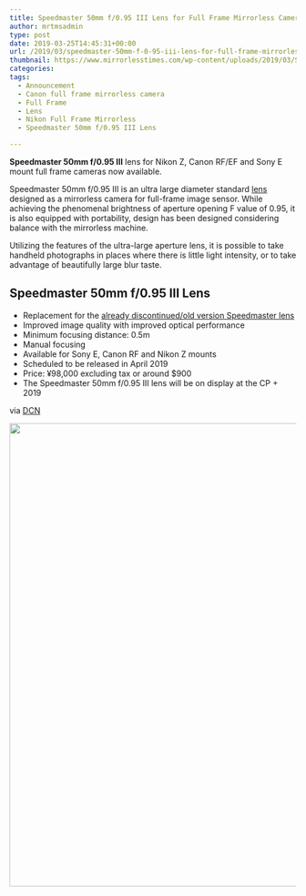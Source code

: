 ```yaml
---
title: Speedmaster 50mm f/0.95 III Lens for Full Frame Mirrorless Cameras
author: mrtmsadmin
type: post
date: 2019-03-25T14:45:31+00:00
url: /2019/03/speedmaster-50mm-f-0-95-iii-lens-for-full-frame-mirrorless-cameras/
thumbnail: https://www.mirrorlesstimes.com/wp-content/uploads/2019/03/Speedmaster-50mm-f0.95-III-full-frame-mirrorless-lens.jpeg
categories:
tags:
  - Announcement
  - Canon full frame mirrorless camera
  - Full Frame
  - Lens
  - Nikon Full Frame Mirrorless
  - Speedmaster 50mm f/0.95 III Lens

---
```

**Speedmaster 50mm f/0.95 III** lens for Nikon Z, Canon RF/EF and Sony E mount full frame cameras now available.

Speedmaster 50mm f/0.95 III is an ultra large diameter standard [lens][1] designed as a mirrorless camera for full-frame image sensor. While achieving the phenomenal brightness of aperture opening F value of 0.95, it is also equipped with portability, design has been designed considering balance with the mirrorless machine.

Utilizing the features of the ultra-large aperture lens, it is possible to take handheld photographs in places where there is little light intensity, or to take advantage of beautifully large blur taste.<!--more-->

## Speedmaster 50mm f/0.95 III Lens

  * Replacement for the <a href="https://www.bhphotovideo.com/c/product/1072733-REG/mitakon_mtk50mf095bk_50mm_for_0_95_lens.html/BI/20175/KBID/14249/" target="_blank" rel="noopener">already discontinued/old version Speedmaster lens</a>
  * Improved image quality with improved optical performance
  * Minimum focusing distance: 0.5m
  * Manual focusing
  * Available for Sony E, Canon RF and Nikon Z mounts
  * Scheduled to be released in April 2019
  * Price: ¥98,000 excluding tax or around $900
  * The Speedmaster 50mm f/0.95 III lens will be on display at the CP + 2019

via <a href="https://www.dailycameranews.com/2019/02/speedmaster-50mm-f-0-95-iii-lens-announced-for-full-frame-mirrorless-cameras/" target="_blank" rel="noopener">DCN</a>

[<img class="aligncenter size-full wp-image-3568" src="https://i2.wp.com/www.mirrorlesstimes.com/wp-content/uploads/2019/03/Speedmaster-50mm-f0.95-III-full-frame-mirrorless-lens-1.jpg?resize=600%2C814&#038;ssl=1" alt="" width="600" height="814" srcset="https://i2.wp.com/www.mirrorlesstimes.com/wp-content/uploads/2019/03/Speedmaster-50mm-f0.95-III-full-frame-mirrorless-lens-1.jpg?w=708&ssl=1 708w, https://i2.wp.com/www.mirrorlesstimes.com/wp-content/uploads/2019/03/Speedmaster-50mm-f0.95-III-full-frame-mirrorless-lens-1.jpg?resize=221%2C300&ssl=1 221w" sizes="(max-width: 600px) 100vw, 600px" data-recalc-dims="1" />][2]

 [1]: https://www.mirrorlesstimes.com/tags/lens/
 [2]: https://i2.wp.com/www.mirrorlesstimes.com/wp-content/uploads/2019/03/Speedmaster-50mm-f0.95-III-full-frame-mirrorless-lens-1.jpg?ssl=1